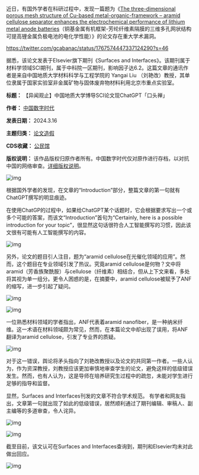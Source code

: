 近日，有国外学者在科研过程中，发现一篇题为《[The three-dimensional porous mesh structure of Cu-based metal-organic-framework – aramid cellulose separator enhances the electrochemical performance of lithium metal anode batteries](https://pubpeer.com/publications/CAABBF887348FB2D1C0329E0A27BE6 "The three-dimensional porous mesh structure of Cu-based metal-organic-framework - aramid cellulose separator enhances the electrochemical performance of lithium metal anode batteries")（铜基金属有机框架-芳纶纤维素隔膜的三维多孔网状结构可提高锂金属负极电池的电化学性能）》的论文存在重大学术漏洞。


<https://twitter.com/gcabanac/status/1767574447337124290?s=46>


据悉，该论文发表于Elsevier旗下期刊《Surfaces and Interfaces》。该期刊属于材料学领域SCI期刊，属于中科院一区期刊，影响因子达6.2。这篇文章的通讯作者是来自中国地质大学材料科学与工程学院的 Yangai Liu （刘艳改）教授，其单位隶属于国家实验室非金属矿物与固体废弃物材料利用北京市重点实验室。




**标题：** 【异闻观止】中国地质大学博导SCI论文现ChatGPT「口头禅」  

**作者：** [中国数字时代](https://chinadigitaltimes.net/space/中国数字时代)  

**发表日期：** 2024.3.16  

**主题归类：** [论文造假](https://chinadigitaltimes.net/space/论文造假)  

**CDS收藏：** [公民馆](https://chinadigitaltimes.net/space/%E5%85%AC%E6%B0%91%E9%A6%86)  

**版权说明：** 该作品版权归原作者所有。中国数字时代仅对原作进行存档，以对抗中国的网络审查。[详细版权说明](https://chinadigitaltimes.net/chinese/copyright)。


![img](https://chinadigitaltimes.net/chinese/files/2024/03/post-705969-65f580ed420da.png)


根据国外学者的发现，在文章的“Introduction”部分，整篇文章的第一句就有ChatGPT撰写的明显痕迹。


在使用ChatGP的过程中，如果给ChatGPT某个话题时，它会根据要求写出一个或多个可能的答案，而该文“Introduction”首句为“Certainly, here is a possible introduction for your topic”，很显然这句话很符合人工智能撰写的习惯，因此该文很有可能有人工智能撰写的内容。


![img](https://chinadigitaltimes.net/chinese/files/2024/03/post-705969-65f580ee58fbf.png)


另外，论文的题目引人注目，题为“aramid cellulose在光催化领域的应用”。然而，这个题目在专业领域引发了热议。究竟aramid cellulose是何物？文中将aramid（芳香族聚酰胺）与cellulose（纤维素）相结合，但从上下文来看，多处将其视为单一组分。更令人困惑的是，在摘要中，aramid cellulose被赋予了ANF的缩写，进一步引起了疑问。


![img](https://chinadigitaltimes.net/chinese/files/2024/03/post-705969-65f580ef45b68.png)


![img](https://chinadigitaltimes.net/chinese/files/2024/03/post-705969-65f580f007b5d.png)


一位熟悉材料领域的学者指出，ANF代表着aramid nanofiber，是一种纳米纤维。这一术语在材料领域颇为常见，然而，在本篇论文中却出现了误用，将ANF翻译为aramid cellulose，引发了专业界的质疑。


![img](https://chinadigitaltimes.net/chinese/files/2024/03/post-705969-65f580f0f389b.png)


对于这一错误，舆论将矛头指向了刘艳改教授以及论文的共同第一作者。一些人认为，作为资深教授，刘教授应该更加审慎地审查学生的论文，避免这样的低级错误发生。然而，也有人认为，这是导师在培养研究生过程中的疏忽，未能对学生进行足够的指导和监督。


显然，Surfaces and Interfaces刊发的文章不符合学术规范。 有学者和网友指出，文章第一句就出现了如此的低级错误，居然顺利通过了期刊编辑、审稿人、副主编等的多道审查，令人诧异。


![img](https://chinadigitaltimes.net/chinese/files/2024/03/post-705969-65f580f1cf31d.png)


![img](https://chinadigitaltimes.net/chinese/files/2024/03/post-705969-65f580f279c7b.png)


截至目前，该文认可在Surfaces and Interfaces查询到，期刊和Elsevier均未对此做出回应。


![img](https://chinadigitaltimes.net/chinese/files/2024/03/post-705969-65f580f37a57d.png)

